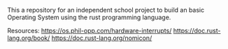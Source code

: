 This a repository for an independent school project to build an basic Operating System using the rust programming language.

Resources:
  https://os.phil-opp.com/hardware-interrupts/
  https://doc.rust-lang.org/book/
  https://doc.rust-lang.org/nomicon/
